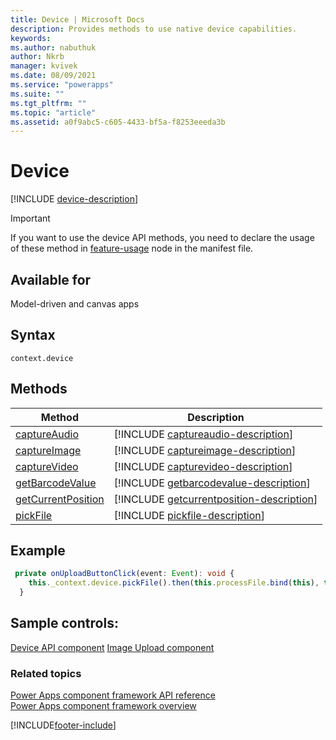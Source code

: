 ```yaml
---
title: Device | Microsoft Docs
description: Provides methods to use native device capabilities.
keywords:
ms.author: nabuthuk
author: Nkrb
manager: kvivek
ms.date: 08/09/2021
ms.service: "powerapps"
ms.suite: ""
ms.tgt_pltfrm: ""
ms.topic: "article"
ms.assetid: a0f9abc5-c605-4433-bf5a-f8253eeeda3b
---
```


# Device

[!INCLUDE [device-description](includes/device-description.md)]

> [!IMPORTANT]
> If you want to use the device API methods, you need to declare the usage of these method in [feature-usage](../manifest-schema-reference/feature-usage.md) node in the manifest file.

## Available for

Model-driven and canvas apps

## Syntax

`context.device`

## Methods

| Method                                             | Description                                                                                    |
| -------------------------------------------------- | ---------------------------------------------------------------------------------------------- |
| [captureAudio](device/captureaudio.md)             | [!INCLUDE [captureaudio-description](device/includes/captureaudio-description.md)]             |
| [captureImage](device/captureimage.md)             | [!INCLUDE [captureimage-description](device/includes/captureimage-description.md)]             |
| [captureVideo](device/capturevideo.md)             | [!INCLUDE [capturevideo-description](device/includes/capturevideo-description.md)]             |
| [getBarcodeValue](device/getbarcodevalue.md)       | [!INCLUDE [getbarcodevalue-description](device/includes/getbarcodevalue-description.md)]       |
| [getCurrentPosition](device/getcurrentposition.md) | [!INCLUDE [getcurrentposition-description](device/includes/getcurrentposition-description.md)] |
| [pickFile](device/pickfile.md)                     | [!INCLUDE [pickfile-description](device/includes/pickfile-description.md)]                     |

## Example

```TypeScript
 private onUploadButtonClick(event: Event): void {
    this._context.device.pickFile().then(this.processFile.bind(this), this.showError.bind(this));
  }
```

## Sample controls:

[Device API component](../sample-controls/device-api-control.md)
[Image Upload component](../sample-controls/image-upload-control.md)

### Related topics
[Power Apps component framework API reference](../reference/index.md)<br/>
[Power Apps component framework overview](../overview.md)

[!INCLUDE[footer-include](../../../includes/footer-banner.md)]
